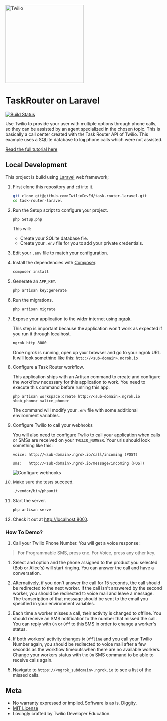 <a href="https://www.twilio.com">
  <img src="https://static0.twilio.com/marketing/bundles/marketing/img/logos/wordmark-red.svg" alt="Twilio" width="250" />
</a>

# TaskRouter on Laravel

[![Build Status](https://travis-ci.org/TwilioDevEd/task-router-laravel.svg?branch=master)](https://travis-ci.org/TwilioDevEd/task-router-laravel)

Use Twilio to provide your user with multiple options through phone calls, so
they can be assisted by an agent specialized in the chosen topic. This is
basically a call center created with the Task Router API of Twilio. This example
uses a SQLite database to log phone calls which were not assisted.

[Read the full tutorial here](//www.twilio.com/docs/tutorials/walkthrough/task-router/php/laravel)

## Local Development

This project is build using [Laravel](http://laravel.com/) web framework;

1. First clone this repository and `cd` into it.

   ```bash
   git clone git@github.com:TwilioDevEd/task-router-laravel.git
   cd task-router-laravel
   ```

1. Run the Setup script to configure your project.

   ```bash
   php Setup.php
   ```
   This will:
   * Create your [SQLite](https://www.sqlite.org/) database file.
   * Create your `.env` file for you to add your private credentials.

1. Edit your `.env` file to match your configuration.

1. Install the dependencies with [Composer](https://getcomposer.org/).

   ```bash
   composer install
   ```

1. Generate an `APP_KEY`.

   ```bash
   php artisan key:generate
   ```

1. Run the migrations.

   ```bash
   php artisan migrate
   ```

1. Expose your application to the wider internet using [ngrok](http://ngrok.com).

   This step is important because the application won't work as expected
   if you run it through localhost.

   ```bash
   ngrok http 8000
   ```

   Once ngrok is running, open up your browser and go to your ngrok URL. It will
   look something like this: `http://<sub-domain>.ngrok.io`

1. Configure a Task Router workflow.

   This application ships with an Artisan command to create and configure the workflow
   necessary for this application to work. You need to execute this command before running
   this app.

   ```
   php artisan workspace:create http://<sub-domain>.ngrok.io <bob_phone> <alice_phone>
   ```

   The command will modify your `.env` file with some additional environment variables.

1. Configure Twilio to call your webhooks

   You will also need to configure Twilio to call your application when calls or SMSs are received on your `TWILIO_NUMBER`. Your urls should look something like this:

   ```
   voice: http://<sub-domain>.ngrok.io/call/incoming (POST)

   sms:   http://<sub-domain>.ngrok.io/message/incoming (POST)
   ```

   ![Configure webhooks](http://howtodocs.s3.amazonaws.com/twilio-number-config-all-med.gif)

1. Make sure the tests succeed.

   ```bash
   ./vendor/bin/phpunit
   ```

1. Start the server.

   ```bash
   php artisan serve
   ```

1. Check it out at [http://localhost:8000](http://localhost:8000).

### How To Demo?

1. Call your Twilio Phone Number. You will get a voice response:

  > For Programmable SMS, press one.
  For Voice, press any other key.

1. Select and option and the phone assigned to the product you selected (Bob or Alice's)
   will start ringing. You can answer the call and have a conversation.

1. Alternatively, if you don't answer the call for 15 seconds, the call should be
   redirected to the next worker. If the call isn't answered by the second worker,
   you should be redirected to voice mail and leave a message. The transcription
   of that message should be sent to the email you specified in your environment variables.

1. Each time a worker misses a call, their activity is changed to offline. You should
   receive an SMS notification to the number that missed the call. You can reply
   with `On` or `Off` to this SMS in order to change a worker's status.

1. If both workers' activity changes to `Offline` and you call your Twilio Number again,
   you should be redirected to voice mail after a few seconds as the workflow timeouts
   when there are no available workers. Change your workers status with the `On`
   SMS command to be able to receive calls again.

1. Navigate to `https://<ngrok_subdomain>.ngrok.io` to see a list of the missed calls.

## Meta

* No warranty expressed or implied. Software is as is. Diggity.
* [MIT License](http://www.opensource.org/licenses/mit-license.html)
* Lovingly crafted by Twilio Developer Education.

